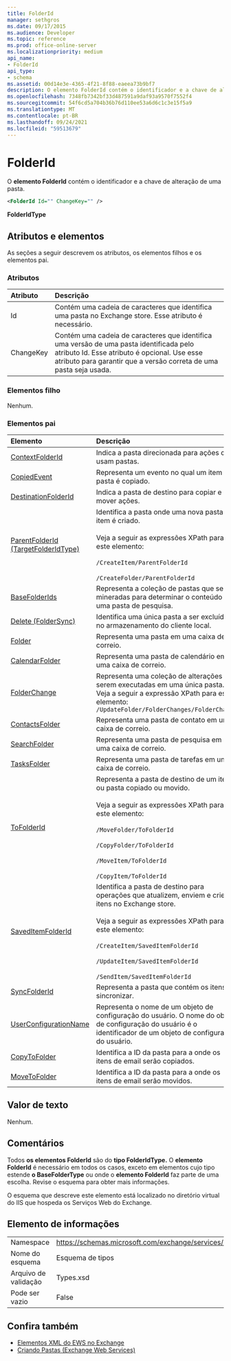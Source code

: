 ```yaml
---
title: FolderId
manager: sethgros
ms.date: 09/17/2015
ms.audience: Developer
ms.topic: reference
ms.prod: office-online-server
ms.localizationpriority: medium
api_name:
- FolderId
api_type:
- schema
ms.assetid: 00d14e3e-4365-4f21-8f88-eaeea73b9bf7
description: O elemento FolderId contém o identificador e a chave de alteração de uma pasta.
ms.openlocfilehash: 7348fb7342bf33d487591a9daf93a9570f7552f4
ms.sourcegitcommit: 54f6cd5a704b36b76d110ee53a6d6c1c3e15f5a9
ms.translationtype: MT
ms.contentlocale: pt-BR
ms.lasthandoff: 09/24/2021
ms.locfileid: "59513679"
---
```

# <a name="folderid"></a>FolderId

O **elemento FolderId** contém o identificador e a chave de alteração de uma pasta. 
  
```XML
<FolderId Id="" ChangeKey="" />
```

 **FolderIdType**
## <a name="attributes-and-elements"></a>Atributos e elementos

As seções a seguir descrevem os atributos, os elementos filhos e os elementos pai.
  
### <a name="attributes"></a>Atributos

|**Atributo**|**Descrição**|
|:-----|:-----|
|Id  <br/> |Contém uma cadeia de caracteres que identifica uma pasta no Exchange store. Esse atributo é necessário.  <br/> |
|ChangeKey  <br/> |Contém uma cadeia de caracteres que identifica uma versão de uma pasta identificada pelo atributo Id. Esse atributo é opcional. Use esse atributo para garantir que a versão correta de uma pasta seja usada.  <br/> |
   
### <a name="child-elements"></a>Elementos filho

Nenhum.
  
### <a name="parent-elements"></a>Elementos pai

|**Elemento**|**Descrição**|
|:-----|:-----|
|[ContextFolderId](contextfolderid.md) <br/> |Indica a pasta direcionada para ações que usam pastas.  <br/> |
|[CopiedEvent](copiedevent.md) <br/> |Representa um evento no qual um item ou pasta é copiado.  <br/> |
|[DestinationFolderId](destinationfolderid.md) <br/> |Indica a pasta de destino para copiar e mover ações.  <br/> |
|[ParentFolderId (TargetFolderIdType)](parentfolderid-targetfolderidtype.md) <br/> | Identifica a pasta onde uma nova pasta ou item é criado.  <br/><br/>  Veja a seguir as expressões XPath para este elemento:<br/>  <br/> `/CreateItem/ParentFolderId` <br/><br/>  `/CreateFolder/ParentFolderId` <br/> |
|[BaseFolderIds](basefolderids.md) <br/> |Representa a coleção de pastas que serão mineradas para determinar o conteúdo de uma pasta de pesquisa.  <br/> |
|[Delete (FolderSync)](delete-foldersync.md) <br/> |Identifica uma única pasta a ser excluído no armazenamento do cliente local.  <br/> |
|[Folder](folder.md) <br/> |Representa uma pasta em uma caixa de correio.  <br/> |
|[CalendarFolder](calendarfolder.md) <br/> |Representa uma pasta de calendário em uma caixa de correio.  <br/> |
|[FolderChange](folderchange.md) <br/> |Representa uma coleção de alterações a serem executadas em uma única pasta.  <br/> Veja a seguir a expressão XPath para este elemento:  `/UpdateFolder/FolderChanges/FolderChange` <br/> |
|[ContactsFolder](contactsfolder.md) <br/> |Representa uma pasta de contato em uma caixa de correio.  <br/> |
|[SearchFolder](searchfolder.md) <br/> |Representa uma pasta de pesquisa em uma caixa de correio.  <br/> |
|[TasksFolder](tasksfolder.md) <br/> |Representa uma pasta de tarefas em uma caixa de correio.  <br/> |
|[ToFolderId](tofolderid.md) <br/> | Representa a pasta de destino de um item ou pasta copiado ou movido. <br/> <br/>  Veja a seguir as expressões XPath para este elemento: <br/> <br/>  `/MoveFolder/ToFolderId` <br/> <br/> `/CopyFolder/ToFolderId` <br/> <br/> `/MoveItem/ToFolderId`<br/> <br/>  `/CopyItem/ToFolderId` <br/> |
|[SavedItemFolderId](saveditemfolderid.md) <br/> | Identifica a pasta de destino para operações que atualizem, enviem e criem itens no Exchange store.  <br/><br/>  Veja a seguir as expressões XPath para este elemento: <br/> <br/>  `/CreateItem/SavedItemFolderId` <br/><br/>  `/UpdateItem/SavedItemFolderId` <br/><br/>  `/SendItem/SavedItemFolderId` <br/> |
|[SyncFolderId](syncfolderid.md) <br/> |Representa a pasta que contém os itens a sincronizar.  <br/> |
|[UserConfigurationName](userconfigurationname.md) <br/> |Representa o nome de um objeto de configuração do usuário. O nome do objeto de configuração do usuário é o identificador de um objeto de configuração do usuário.  <br/> |
|[CopyToFolder](copytofolder.md) <br/> |Identifica a ID da pasta para a onde os itens de email serão copiados.  <br/> |
|[MoveToFolder](movetofolder.md) <br/> |Identifica a ID da pasta para a onde os itens de email serão movidos.  <br/> |
   
## <a name="text-value"></a>Valor de texto

Nenhum.
  
## <a name="remarks"></a>Comentários

Todos **os elementos FolderId** são do **tipo FolderIdType.** O **elemento FolderId** é necessário em todos os casos, exceto em elementos cujo tipo estende **o BaseFolderType** ou onde o **elemento FolderId** faz parte de uma escolha. Revise o esquema para obter mais informações. 
  
O esquema que descreve este elemento está localizado no diretório virtual do IIS que hospeda os Serviços Web do Exchange.
  
## <a name="element-information"></a>Elemento de informações

|||
|:-----|:-----|
|Namespace  <br/> |https://schemas.microsoft.com/exchange/services/2006/types  <br/> |
|Nome do esquema  <br/> |Esquema de tipos  <br/> |
|Arquivo de validação  <br/> |Types.xsd  <br/> |
|Pode ser vazio  <br/> |False  <br/> |
   
## <a name="see-also"></a>Confira também

- [Elementos XML do EWS no Exchange](ews-xml-elements-in-exchange.md)
- [Criando Pastas (Exchange Web Services)](https://msdn.microsoft.com/library/3b15b0ec-8691-45ed-9a24-a91ff732d6cf%28Office.15%29.aspx)

